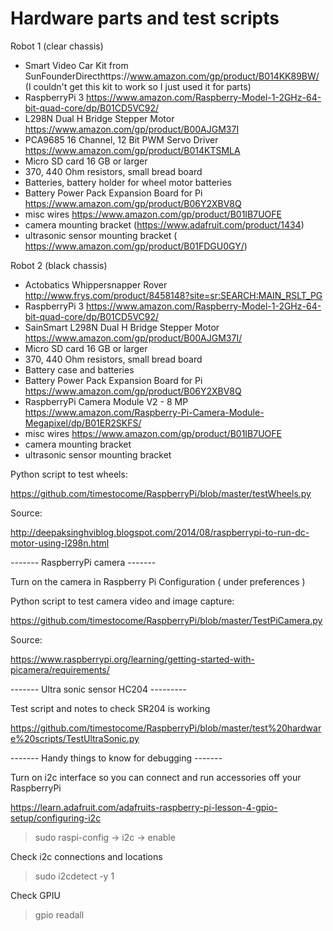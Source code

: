 
# Hardware parts and test scripts 

Robot 1 (clear chassis)
- Smart Video Car Kit from SunFounderDirecthttps://www.amazon.com/gp/product/B014KK89BW/ (I couldn't get this kit to work so I just used it for parts)
- RaspberryPi 3 https://www.amazon.com/Raspberry-Model-1-2GHz-64-bit-quad-core/dp/B01CD5VC92/
- L298N Dual H Bridge Stepper Motor https://www.amazon.com/gp/product/B00AJGM37I
- PCA9685 16 Channel, 12 Bit PWM Servo Driver https://www.amazon.com/gp/product/B014KTSMLA
- Micro SD card 16 GB or larger
- 370, 440 Ohm resistors, small bread board
- Batteries, battery holder for wheel motor batteries
- Battery Power Pack Expansion Board for Pi https://www.amazon.com/gp/product/B06Y2XBV8Q
- misc wires https://www.amazon.com/gp/product/B01IB7UOFE
- camera mounting bracket (https://www.adafruit.com/product/1434)
- ultrasonic sensor mounting bracket ( https://www.amazon.com/gp/product/B01FDGU0GY/)


Robot 2 (black chassis)
- Actobatics Whippersnapper Rover http://www.frys.com/product/8458148?site=sr:SEARCH:MAIN_RSLT_PG 
- RaspberryPi 3 https://www.amazon.com/Raspberry-Model-1-2GHz-64-bit-quad-core/dp/B01CD5VC92/
- SainSmart L298N Dual H Bridge Stepper Motor https://www.amazon.com/gp/product/B00AJGM37I/
- Micro SD card 16 GB or larger
- 370, 440 Ohm resistors, small bread board
- Battery case and batteries
- Battery Power Pack Expansion Board for Pi https://www.amazon.com/gp/product/B06Y2XBV8Q
- RaspberryPi Camera Module V2 - 8 MP https://www.amazon.com/Raspberry-Pi-Camera-Module-Megapixel/dp/B01ER2SKFS/
- misc wires https://www.amazon.com/gp/product/B01IB7UOFE
- camera mounting bracket
- ultrasonic sensor mounting bracket



Python script to test wheels:

https://github.com/timestocome/RaspberryPi/blob/master/testWheels.py


Source:

http://deepaksinghviblog.blogspot.com/2014/08/raspberrypi-to-run-dc-motor-using-l298n.html




------- RaspberryPi camera -------

Turn on the camera in Raspberry Pi Configuration ( under preferences )

Python script to test camera video and image capture:

https://github.com/timestocome/RaspberryPi/blob/master/TestPiCamera.py


Source:

https://www.raspberrypi.org/learning/getting-started-with-picamera/requirements/



------- Ultra sonic sensor HC204 ---------

Test script and notes to check SR204 is working

https://github.com/timestocome/RaspberryPi/blob/master/test%20hardware%20scripts/TestUltraSonic.py


------- Handy things to know for debugging -------

Turn on i2c interface so you can connect and run accessories off your RaspberryPi

https://learn.adafruit.com/adafruits-raspberry-pi-lesson-4-gpio-setup/configuring-i2c

> sudo raspi-config
-> i2c
-> enable


Check i2c connections and locations 
> sudo i2cdetect -y 1


Check GPIU
> gpio readall





